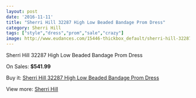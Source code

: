 ```yaml
---
layout: post
date: '2016-11-11'
title: "Sherri Hill 32287 High Low Beaded Bandage Prom Dress"
category: Sherri Hill
tags: ["style","dress","prom","sale","crazy"]
image: http://www.eudances.com/15446-thickbox_default/sherri-hill-32287-high-low-beaded-bandage-prom-dress.jpg
---
```

Sherri Hill 32287 High Low Beaded Bandage Prom Dress

On Sales: **$541.99**
<a href="https://www.eudances.com/en/sherri-hill/4567-sherri-hill-32287-high-low-beaded-bandage-prom-dress.html"><amp-img layout="responsive" width="600" height="600" src="//www.eudances.com/15446-thickbox_default/sherri-hill-32287-high-low-beaded-bandage-prom-dress.jpg" alt="Sherri Hill 32287 High Low Beaded Bandage Prom Dress 0" /></a>

Buy it: [Sherri Hill 32287 High Low Beaded Bandage Prom Dress](https://www.eudances.com/en/sherri-hill/4567-sherri-hill-32287-high-low-beaded-bandage-prom-dress.html "Sherri Hill 32287 High Low Beaded Bandage Prom Dress")

View more: [Sherri Hill](https://www.eudances.com/en/80-Sherri-Hill "Sherri Hill")